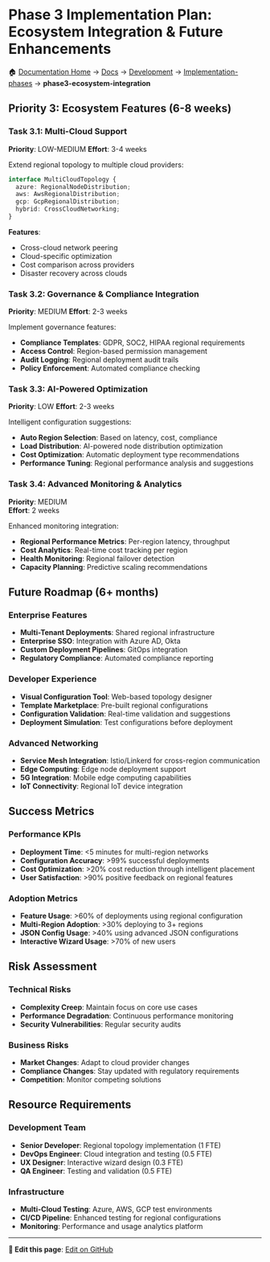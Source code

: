 # Phase 3 Implementation Plan: Ecosystem Integration & Future Enhancements

🏠 [Documentation Home](../README.md) → [Docs](../../docs/) → [Development](../../docs/development/) → [Implementation-phases](../../docs/development/implementation-phases/) → **phase3-ecosystem-integration**


## Priority 3: Ecosystem Features (6-8 weeks)

### Task 3.1: Multi-Cloud Support
**Priority**: LOW-MEDIUM
**Effort**: 3-4 weeks

Extend regional topology to multiple cloud providers:
```typescript
interface MultiCloudTopology {
  azure: RegionalNodeDistribution;
  aws: AwsRegionalDistribution;
  gcp: GcpRegionalDistribution;
  hybrid: CrossCloudNetworking;
}
```

**Features**:
- Cross-cloud network peering
- Cloud-specific optimization
- Cost comparison across providers
- Disaster recovery across clouds

### Task 3.2: Governance & Compliance Integration
**Priority**: MEDIUM
**Effort**: 2-3 weeks

Implement governance features:
- **Compliance Templates**: GDPR, SOC2, HIPAA regional requirements
- **Access Control**: Region-based permission management  
- **Audit Logging**: Regional deployment audit trails
- **Policy Enforcement**: Automated compliance checking

### Task 3.3: AI-Powered Optimization
**Priority**: LOW
**Effort**: 2-3 weeks

Intelligent configuration suggestions:
- **Auto Region Selection**: Based on latency, cost, compliance
- **Load Distribution**: AI-powered node distribution optimization
- **Cost Optimization**: Automatic deployment type recommendations
- **Performance Tuning**: Regional performance analysis and suggestions

### Task 3.4: Advanced Monitoring & Analytics
**Priority**: MEDIUM  
**Effort**: 2 weeks

Enhanced monitoring integration:
- **Regional Performance Metrics**: Per-region latency, throughput
- **Cost Analytics**: Real-time cost tracking per region
- **Health Monitoring**: Regional failover detection
- **Capacity Planning**: Predictive scaling recommendations

## Future Roadmap (6+ months)

### Enterprise Features
- **Multi-Tenant Deployments**: Shared regional infrastructure
- **Enterprise SSO**: Integration with Azure AD, Okta
- **Custom Deployment Pipelines**: GitOps integration
- **Regulatory Compliance**: Automated compliance reporting

### Developer Experience
- **Visual Configuration Tool**: Web-based topology designer
- **Template Marketplace**: Pre-built regional configurations
- **Configuration Validation**: Real-time validation and suggestions
- **Deployment Simulation**: Test configurations before deployment

### Advanced Networking
- **Service Mesh Integration**: Istio/Linkerd for cross-region communication
- **Edge Computing**: Edge node deployment support
- **5G Integration**: Mobile edge computing capabilities
- **IoT Connectivity**: Regional IoT device integration

## Success Metrics

### Performance KPIs
- **Deployment Time**: <5 minutes for multi-region networks
- **Configuration Accuracy**: >99% successful deployments
- **Cost Optimization**: >20% cost reduction through intelligent placement
- **User Satisfaction**: >90% positive feedback on regional features

### Adoption Metrics  
- **Feature Usage**: >60% of deployments using regional configuration
- **Multi-Region Adoption**: >30% deploying to 3+ regions
- **JSON Config Usage**: >40% using advanced JSON configurations
- **Interactive Wizard Usage**: >70% of new users

## Risk Assessment

### Technical Risks
- **Complexity Creep**: Maintain focus on core use cases
- **Performance Degradation**: Continuous performance monitoring
- **Security Vulnerabilities**: Regular security audits

### Business Risks
- **Market Changes**: Adapt to cloud provider changes
- **Compliance Changes**: Stay updated with regulatory requirements
- **Competition**: Monitor competing solutions

## Resource Requirements

### Development Team
- **Senior Developer**: Regional topology implementation (1 FTE)
- **DevOps Engineer**: Cloud integration and testing (0.5 FTE)  
- **UX Designer**: Interactive wizard design (0.3 FTE)
- **QA Engineer**: Testing and validation (0.5 FTE)

### Infrastructure
- **Multi-Cloud Testing**: Azure, AWS, GCP test environments
- **CI/CD Pipeline**: Enhanced testing for regional configurations
- **Monitoring**: Performance and usage analytics platform
---

**📝 Edit this page**: [Edit on GitHub](https://github.com/Defi-Oracle-Tooling/Revamp-of-QDQ/edit/feat/regional-topology-config/docs/development/implementation-phases/phase3-ecosystem-integration.md)

